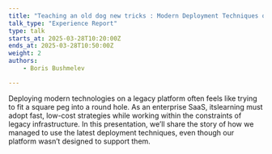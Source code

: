 ```yaml
---
title: "Teaching an old dog new tricks : Modern Deployment Techniques on Legacy Platform"
talk_type: "Experience Report"
type: talk
starts_at: 2025-03-28T10:20:00Z
ends_at: 2025-03-28T10:50:00Z
weight: 2
authors:
    - Boris Bushmelev

---
```

Deploying modern technologies on a legacy platform often feels like trying to fit a square peg into a round hole. As an enterprise SaaS, itslearning must adopt fast, low-cost strategies while working within the constraints of legacy infrastructure. In this presentation, we’ll share the story of how we managed to use the latest deployment techniques, even though our platform wasn’t designed to support them.
